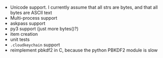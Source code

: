  * Unicode support. I currently assume that all strs are bytes, and that all
   bytes are ASCII text
 * Multi-process support
 * askpass support
 * py3 support (just more bytes()?)
 * item creation
 * unit tests
 * `.cloudkeychain` support
 * reimplement pbkdf2 in C, because the python PBKDF2 module is slow
